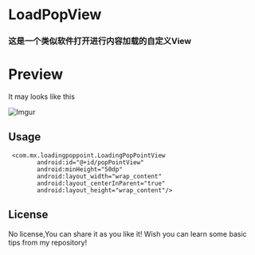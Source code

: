 # LoadPopView 
### 这是一个类似软件打开进行内容加载的自定义View

# Preview
It may looks like this 

![Imgur](http://i.imgur.com/wq0gInp.gif)

## Usage
```
 <com.mx.loadingpoppoint.LoadingPopPointView
        android:id="@+id/popPointView"
        android:minHeight="50dp"
        android:layout_width="wrap_content"
        android:layout_centerInParent="true"
        android:layout_height="wrap_content"/>
```

## License

No license,You can share it as you like it! Wish you can learn some basic tips from my repository! 
